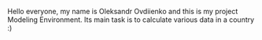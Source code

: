 Hello everyone, my name is Oleksandr Ovdiienko and this is my project Modeling Environment. Its main task is to calculate various data in a country :)
